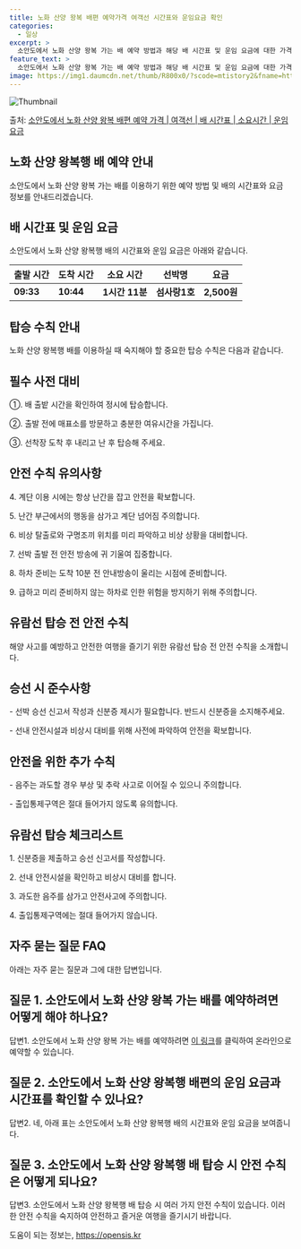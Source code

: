 ```yaml
---
title: 노화 산양 왕복 배편 예약가격 여객선 시간표와 운임요금 확인
categories:
  - 일상
excerpt: >
  소안도에서 노화 산양 왕복 가는 배 예약 방법과 해당 배 시간표 및 운임 요금에 대한 가격 정보를 안내 드리겠습니다. 안전하고 재밋는 노화 산양 왕복행 여행을 위해 아래 정보 참고하시기 바랍니다. 노화 산양 왕복행 배편 예약하기 👈 클릭소안도에서 노화 산양 왕복행 배 시간표출발 시간도착 시간소요 시간선박명요금09:3310:441시간 11분섬사랑1호2,500원노화 산양 왕복행 배편 예약하기 👈 클릭소안도에서 노화 산양 왕복행 여객선 탑승 시 이용수칙소안도에서 노화 산양 왕복행 배를 이용하실 때 반드시 숙지해야 할 탑승 수칙 안내입니다.중요한 내용: ①. 배 출항 시간 확인 및 탑승 전 사전 대비 1) 소안도에서 노화산양왕복행 배 출항 시간을 확인하여 정시에 탑승합니다. 2) 출항 전 혼잡을 피하기 위해 출..
feature_text: >
  소안도에서 노화 산양 왕복 가는 배 예약 방법과 해당 배 시간표 및 운임 요금에 대한 가격 정보를 안내 드리겠습니다. 안전하고 재밋는 노화 산양 왕복행 여행을 위해 아래 정보 참고하시기 바랍니다. 노화 산양 왕복행 배편 예약하기 👈 클릭소안도에서 노화 산양 왕복행 배 시간표출발 시간도착 시간소요 시간선박명요금09:3310:441시간 11분섬사랑1호2,500원노화 산양 왕복행 배편 예약하기 👈 클릭소안도에서 노화 산양 왕복행 여객선 탑승 시 이용수칙소안도에서 노화 산양 왕복행 배를 이용하실 때 반드시 숙지해야 할 탑승 수칙 안내입니다.중요한 내용: ①. 배 출항 시간 확인 및 탑승 전 사전 대비 1) 소안도에서 노화산양왕복행 배 출항 시간을 확인하여 정시에 탑승합니다. 2) 출항 전 혼잡을 피하기 위해 출..
image: https://img1.daumcdn.net/thumb/R800x0/?scode=mtistory2&fname=https%3A%2F%2Fblog.kakaocdn.net%2Fdn%2FbW1M2v%2FbtsHDg0rOMt%2Fm7m4GsIdGNgRrJNKuFIbAk%2Fimg.webp
---
```


![Thumbnail](https://img1.daumcdn.net/thumb/R800x0/?scode=mtistory2&fname=https%3A%2F%2Fblog.kakaocdn.net%2Fdn%2FbW1M2v%2FbtsHDg0rOMt%2Fm7m4GsIdGNgRrJNKuFIbAk%2Fimg.webp)

<p>출처: <a href="https://opensis.kr/entry/%EC%86%8C%EC%95%88%EB%8F%84%EC%97%90%EC%84%9C-%EB%85%B8%ED%99%94-%EC%82%B0%EC%96%91-%EC%99%95%EB%B3%B5-%EB%B0%B0%ED%8E%B8-%EC%98%88%EC%95%BD-%EA%B0%80%EA%B2%A9-%EC%97%AC%EA%B0%9D%EC%84%A0-%EB%B0%B0-%EC%8B%9C%EA%B0%84%ED%91%9C-%EC%86%8C%EC%9A%94%EC%8B%9C%EA%B0%84-%EC%9A%B4%EC%9E%84-%EC%9A%94%EA%B8%88" rel="dofollow">소안도에서 노화 산양 왕복 배편 예약 가격 | 여객선 | 배 시간표 | 소요시간 | 운임 요금</a> </p>

## 노화 산양 왕복행 배 예약 안내

소안도에서 노화 산양 왕복 가는 배를 이용하기 위한 예약 방법 및 배의 시간표와 요금 정보를 안내드리겠습니다.

## 배 시간표 및 운임 요금

소안도에서 노화 산양 왕복행 배의 시간표와 운임 요금은 아래와 같습니다.

**출발 시간** | **도착 시간** | **소요 시간** | **선박명** | **요금**  
---|---|---|---|---  
**09:33** | **10:44** | **1시간 11분** | **섬사랑1호** | **2,500원**  
  


## **탑승 수칙 안내**

노화 산양 왕복행 배를 이용하실 때 숙지해야 할 중요한 탑승 수칙은 다음과 같습니다.

## **필수 사전 대비**

①. 배 출밭 시간을 확인하여 정시에 탑승합니다.

②. 출발 전에 매표소를 방문하고 충분한 여유시간을 가집니다.

③. 선착장 도착 후 내리고 난 후 탑승해 주세요.

## **안전 수칙 유의사항**

4\. 계단 이용 시에는 항상 난간을 잡고 안전을 확보합니다.

5\. 난간 부근에서의 행동을 삼가고 계단 넘어짐 주의합니다.

6\. 비상 탈출로와 구명조끼 위치를 미리 파악하고 비상 상황을 대비합니다.

7\. 선박 출발 전 안전 방송에 귀 기울여 집중합니다.

8\. 하차 준비는 도착 10분 전 안내방송이 울리는 시점에 준비합니다.

9\. 급하고 미리 준비하지 않는 하차로 인한 위험을 방지하기 위해 주의합니다.

## **유람선 탑승 전 안전 수칙**

해양 사고를 예방하고 안전한 여행을 즐기기 위한 유람선 탑승 전 안전 수칙을 소개합니다.

## **승선 시 준수사항**

\- 선박 승선 신고서 작성과 신분증 제시가 필요합니다. 반드시 신분증을 소지해주세요.

\- 선내 안전시설과 비상시 대비를 위해 사전에 파악하여 안전을 확보합니다.

## **안전을 위한 추가 수칙**

\- 음주는 과도할 경우 부상 및 추락 사고로 이어질 수 있으니 주의합니다.

\- 출입통제구역은 절대 들어가지 않도록 유의합니다.

## **유람선 탑승 체크리스트**

1\. 신분증을 제출하고 승선 신고서를 작성합니다.

2\. 선내 안전시설을 확인하고 비상시 대비를 합니다.

3\. 과도한 음주를 삼가고 안전사고에 주의합니다.

4\. 출입통제구역에는 절대 들어가지 않습니다.

## **자주 묻는 질문 FAQ**

아래는 자주 묻는 질문과 그에 대한 답변입니다.

## 질문 1. 소안도에서 노화 산양 왕복 가는 배를 예약하려면 어떻게 해야 하나요?

답변1. 소안도에서 노화 산양 왕복 가는 배를 예약하려면 [이 링크](https://opensis.kr/entry/%EC%86%8C%EC%95%88%EB%8F%84%EC%97%90%EC%84%9C-%EB%85%B8%ED%99%94-%EC%82%B0%EC%96%91-%EC%99%95%EB%B3%B5-%EB%B0%B0%ED%8E%B8-%EC%98%88%EC%95%BD-%EA%B0%80%EA%B2%A9-%EC%97%AC%EA%B0%9D%EC%84%A0-%EB%B0%B0-%EC%8B%9C%EA%B0%84%ED%91%9C-%EC%86%8C%EC%9A%94%EC%8B%9C%EA%B0%84-%EC%9A%B4%EC%9E%84-%EC%9A%94%EA%B8%88)를 클릭하여 온라인으로 예약할 수 있습니다.

## 질문 2. 소안도에서 노화 산양 왕복행 배편의 운임 요금과 시간표를 확인할 수 있나요?

답변2. 네, 아래 표는 소안도에서 노화 산양 왕복행 배의 시간표와 운임 요금을 보여줍니다.

## 질문 3. 소안도에서 노화 산양 왕복행 배 탑승 시 안전 수칙은 어떻게 되나요?

답변3. 소안도에서 노화 산양 왕복행 배 탑승 시 여러 가지 안전 수칙이 있습니다. 이러한 안전 수칙을 숙지하여 안전하고 즐거운 여행을
즐기시기 바랍니다.



 

도움이 되는 정보는, <a href="https://opensis.kr" rel="dofollow">https://opensis.kr</a>


